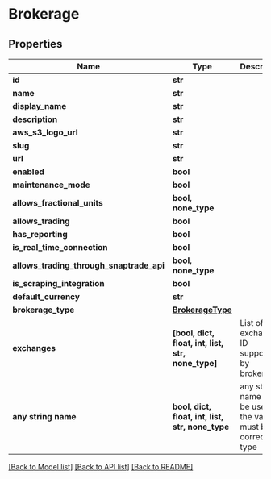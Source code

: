 # Brokerage


## Properties
Name | Type | Description | Notes
------------ | ------------- | ------------- | -------------
**id** | **str** |  | [optional] 
**name** | **str** |  | [optional] 
**display_name** | **str** |  | [optional] 
**description** | **str** |  | [optional] 
**aws_s3_logo_url** | **str** |  | [optional] 
**slug** | **str** |  | [optional] 
**url** | **str** |  | [optional] 
**enabled** | **bool** |  | [optional] 
**maintenance_mode** | **bool** |  | [optional] 
**allows_fractional_units** | **bool, none_type** |  | [optional] 
**allows_trading** | **bool** |  | [optional] 
**has_reporting** | **bool** |  | [optional] 
**is_real_time_connection** | **bool** |  | [optional] 
**allows_trading_through_snaptrade_api** | **bool, none_type** |  | [optional] 
**is_scraping_integration** | **bool** |  | [optional] 
**default_currency** | **str** |  | [optional] 
**brokerage_type** | [**BrokerageType**](BrokerageType.md) |  | [optional] 
**exchanges** | **[bool, dict, float, int, list, str, none_type]** | List of exchange ID supported by brokerage | [optional] 
**any string name** | **bool, dict, float, int, list, str, none_type** | any string name can be used but the value must be the correct type | [optional]

[[Back to Model list]](../README.md#documentation-for-models) [[Back to API list]](../README.md#documentation-for-api-endpoints) [[Back to README]](../README.md)



